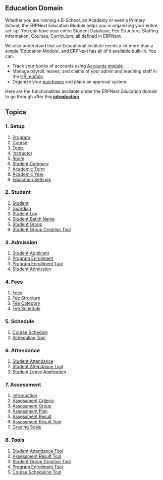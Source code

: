 ## Education Domain

Whether you are running a B-School, an Academy or even a Primary School, the ERPNext Education Module helps you in organizing your entire set-up. You can have your entire Student Database, Fee Structure, Staffing Information, Courses, Curriculum, all defined in ERPNext.

We also understand that an Educational Institute needs a lot more than a simple 'Education Module', and ERPNext has all of it available built-in. You can:

*   Track your books of accounts using [Accounts module](https://docs.erpnext.com/docs/v13/user/manual/en/accounts).
*   Manage payroll, leaves, and claims of your admin and teaching staff in the [HR module](https://docs.erpnext.com/docs/v13/user/manual/en/human-resources).
*   Organize your [purchases](https://docs.erpnext.com/docs/v13/user/manual/en/buying) and place an approval system.

Here are the functionalities available under the ERPNext Education domain to go through after this **[introduction](https://docs.erpnext.com/docs/v13/user/manual/en/education/introduction)**

## Topics

### 1\. Setup

1.  [Program](https://docs.erpnext.com/docs/v13/user/manual/en/education/program)
2.  [Course](https://docs.erpnext.com/docs/v13/user/manual/en/education/course)
3.  [Topic](https://docs.erpnext.com/docs/v13/user/manual/en/education/topic)
4.  [Instructor](https://docs.erpnext.com/docs/v13/user/manual/en/education/instructor)
5.  [Room](https://docs.erpnext.com/docs/v13/user/manual/en/education/room)
6.  [Student Category](https://docs.erpnext.com/docs/v13/user/manual/en/education/student-category)
7.  [Academic Term](https://docs.erpnext.com/docs/v13/user/manual/en/education/academic-term)
8.  [Academic Year](https://docs.erpnext.com/docs/v13/user/manual/en/education/academic-year)
9.  [Education Settings](https://docs.erpnext.com/docs/v13/user/manual/en/education/education-settings)

### 2\. Student

1.  [Student](https://docs.erpnext.com/docs/v13/user/manual/en/education/student)
2.  [Guardian](https://docs.erpnext.com/docs/v13/user/manual/en/education/guardian)
3.  [Student Log](https://docs.erpnext.com/docs/v13/user/manual/en/education/student-log)
4.  [Student Batch Name](https://docs.erpnext.com/docs/v13/user/manual/en/education/student-batch-name)
5.  [Student Group](https://docs.erpnext.com/docs/v13/user/manual/en/education/student-group)
6.  [Student Group Creation Tool](https://docs.erpnext.com/docs/v13/user/manual/en/education/student-group-creation-tool)

### 3\. Admission

1.  [Student Applicant](https://docs.erpnext.com/docs/v13/user/manual/en/education/student-applicant)
2.  [Program Enrollment](https://docs.erpnext.com/docs/v13/user/manual/en/education/program-enrollment)
3.  [Program Enrollment Tool](https://docs.erpnext.com/docs/v13/user/manual/en/education/program-enrollment-tool)
4.  [Student Admission](https://docs.erpnext.com/docs/v13/user/manual/en/education/student_admission)

### 4\. Fees

1.  [Fees](https://docs.erpnext.com/docs/v13/user/manual/en/education/fees)
2.  [Fee Structure](https://docs.erpnext.com/docs/v13/user/manual/en/education/fee-structure)
3.  [Fee Category](https://docs.erpnext.com/docs/v13/user/manual/en/education/fee-category)
4.  [Fee Schedule](https://docs.erpnext.com/docs/v13/user/manual/en/education/fee-schedule)

### 5\. Schedule

1.  [Course Schedule](https://docs.erpnext.com/docs/v13/user/manual/en/education/course-schedule)
2.  [Scheduling Tool](https://docs.erpnext.com/docs/v13/user/manual/en/education/scheduling-tool)

### 6\. Attendance

1.  [Student Attendance](https://docs.erpnext.com/docs/v13/user/manual/en/education/student-attendance)
2.  [Student Attendance Tool](https://docs.erpnext.com/docs/v13/user/manual/en/education/student-attendance-tool)
3.  [Student Leave Application](https://docs.erpnext.com/docs/v13/user/manual/en/education/student-leave-application)

### 7\. Assessment

1.  [Introduction](https://docs.erpnext.com/docs/v13/user/manual/en/education/assessment-introduction)
2.  [Assessment Criteria](https://docs.erpnext.com/docs/v13/user/manual/en/education/assessment_criteria)
3.  [Assessment Group](https://docs.erpnext.com/docs/v13/user/manual/en/education/assessment_group)
4.  [Assessment Plan](https://docs.erpnext.com/docs/v13/user/manual/en/education/assessment_plan)
5.  [Assessment Result](https://docs.erpnext.com/docs/v13/user/manual/en/education/assessment_result)
6.  [Assessment Result Tool](https://docs.erpnext.com/docs/v13/user/manual/en/education/assessment_result_tool)
7.  [Grading Scale](https://docs.erpnext.com/docs/v13/user/manual/en/education/grading_scale)

### 8\. Tools

1.  [Student Attendance Tool](https://docs.erpnext.com/docs/v13/user/manual/en/education/student-attendance-tool)
2.  [Assessment Result Tool](https://docs.erpnext.com/docs/v13/user/manual/en/education/assessment_result_tool)
3.  [Student Group Creation Tool](https://docs.erpnext.com/docs/v13/user/manual/en/education/student-group-creation-tool)
4.  [Program Enrollment Tool](https://docs.erpnext.com/docs/v13/user/manual/en/education/program-enrollment-tool)
5.  [Course Scheduling Tool](https://docs.erpnext.com/docs/v13/user/manual/en/education/course-scheduling-tool)